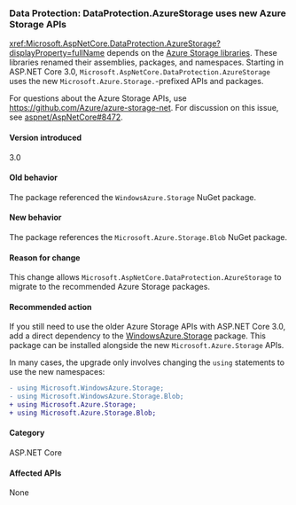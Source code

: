 ### Data Protection: DataProtection.AzureStorage uses new Azure Storage APIs

<xref:Microsoft.AspNetCore.DataProtection.AzureStorage?displayProperty=fullName> depends on the [Azure Storage libraries](https://github.com/Azure/azure-storage-net). These libraries renamed their assemblies, packages, and namespaces. Starting in ASP.NET Core 3.0, `Microsoft.AspNetCore.DataProtection.AzureStorage` uses the new `Microsoft.Azure.Storage.`-prefixed APIs and packages.

For questions about the Azure Storage APIs, use https://github.com/Azure/azure-storage-net. For discussion on this issue, see [aspnet/AspNetCore#8472](https://github.com/aspnet/AspNetCore/issues/8472).

#### Version introduced

3.0

#### Old behavior

The package referenced the `WindowsAzure.Storage` NuGet package.

#### New behavior

The package references the `Microsoft.Azure.Storage.Blob` NuGet package.

#### Reason for change

This change allows `Microsoft.AspNetCore.DataProtection.AzureStorage` to migrate to the recommended Azure Storage packages.

#### Recommended action

If you still need to use the older Azure Storage APIs with ASP.NET Core 3.0, add a direct dependency to the [WindowsAzure.Storage](https://www.nuget.org/packages/WindowsAzure.Storage/) package. This package can be installed alongside the new `Microsoft.Azure.Storage` APIs.

In many cases, the upgrade only involves changing the `using` statements to use the new namespaces:

```diff
- using Microsoft.WindowsAzure.Storage;
- using Microsoft.WindowsAzure.Storage.Blob;
+ using Microsoft.Azure.Storage;
+ using Microsoft.Azure.Storage.Blob;
```

#### Category

ASP.NET Core

#### Affected APIs

None

<!-- 

#### Affected APIs

Not detectable via API analysis

-->
